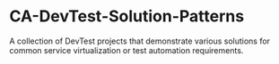 # CA-DevTest-Solution-Patterns
A collection of DevTest projects that demonstrate various solutions for common service virtualization or test automation requirements.
